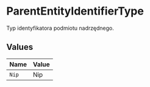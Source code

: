 # ParentEntityIdentifierType

Typ identyfikatora podmiotu nadrzędnego.


## Values

| Name  | Value |
| ----- | ----- |
| `Nip` | Nip   |